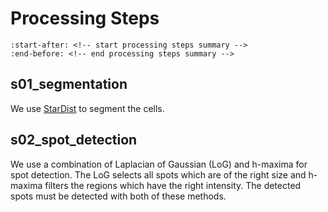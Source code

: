 # Processing Steps
```{include} ../../runs/example/README.md
:start-after: <!-- start processing steps summary -->
:end-before: <!-- end processing steps summary -->
```

## s01_segmentation
We use [StarDist](https://github.com/stardist/stardist) to segment the cells.

## s02_spot_detection
We use a combination of Laplacian of Gaussian (LoG) and h-maxima for spot detection. The LoG selects all spots which are of the right size and h-maxima filters the regions which have the right intensity. The detected spots must be detected with both of these methods.
